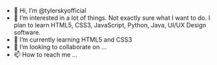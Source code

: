 - 👋 Hi, I’m @tylerskyofficial
- 👀 I’m interested in a lot of things. Not exactly sure what I want to do. I plan to learn HTML5, CSS3, JavaScript, Python, Java, UI/UX Design software.
- 🌱 I’m currently learning HTML5 and CSS3
- 💞️ I’m looking to collaborate on ...
- 📫 How to reach me ...

<!---
tylerskyofficial/tylerskyofficial is a ✨ special ✨ repository because its `README.md` (this file) appears on your GitHub profile.
You can click the Preview link to take a look at your changes.
--->
